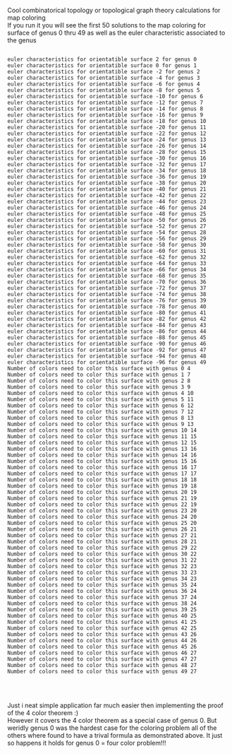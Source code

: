 
Cool combinatorical topology or topological graph theory calculations for map coloring
<br>
If you run it you will see the first 50 solutions to the map coloring for surface of genus 0 thru 49 as well as the euler characteristic associated to the genus
<br>
<pre>
<code>
euler characteristics for orientatible surface 2 for genus 0
euler characteristics for orientatible surface 0 for genus 1
euler characteristics for orientatible surface -2 for genus 2
euler characteristics for orientatible surface -4 for genus 3
euler characteristics for orientatible surface -6 for genus 4
euler characteristics for orientatible surface -8 for genus 5
euler characteristics for orientatible surface -10 for genus 6
euler characteristics for orientatible surface -12 for genus 7
euler characteristics for orientatible surface -14 for genus 8
euler characteristics for orientatible surface -16 for genus 9
euler characteristics for orientatible surface -18 for genus 10
euler characteristics for orientatible surface -20 for genus 11
euler characteristics for orientatible surface -22 for genus 12
euler characteristics for orientatible surface -24 for genus 13
euler characteristics for orientatible surface -26 for genus 14
euler characteristics for orientatible surface -28 for genus 15
euler characteristics for orientatible surface -30 for genus 16
euler characteristics for orientatible surface -32 for genus 17
euler characteristics for orientatible surface -34 for genus 18
euler characteristics for orientatible surface -36 for genus 19
euler characteristics for orientatible surface -38 for genus 20
euler characteristics for orientatible surface -40 for genus 21
euler characteristics for orientatible surface -42 for genus 22
euler characteristics for orientatible surface -44 for genus 23
euler characteristics for orientatible surface -46 for genus 24
euler characteristics for orientatible surface -48 for genus 25
euler characteristics for orientatible surface -50 for genus 26
euler characteristics for orientatible surface -52 for genus 27
euler characteristics for orientatible surface -54 for genus 28
euler characteristics for orientatible surface -56 for genus 29
euler characteristics for orientatible surface -58 for genus 30
euler characteristics for orientatible surface -60 for genus 31
euler characteristics for orientatible surface -62 for genus 32
euler characteristics for orientatible surface -64 for genus 33
euler characteristics for orientatible surface -66 for genus 34
euler characteristics for orientatible surface -68 for genus 35
euler characteristics for orientatible surface -70 for genus 36
euler characteristics for orientatible surface -72 for genus 37
euler characteristics for orientatible surface -74 for genus 38
euler characteristics for orientatible surface -76 for genus 39
euler characteristics for orientatible surface -78 for genus 40
euler characteristics for orientatible surface -80 for genus 41
euler characteristics for orientatible surface -82 for genus 42
euler characteristics for orientatible surface -84 for genus 43
euler characteristics for orientatible surface -86 for genus 44
euler characteristics for orientatible surface -88 for genus 45
euler characteristics for orientatible surface -90 for genus 46
euler characteristics for orientatible surface -92 for genus 47
euler characteristics for orientatible surface -94 for genus 48
euler characteristics for orientatible surface -96 for genus 49
Number of colors need to color this surface with genus 0 4
Number of colors need to color this surface with genus 1 7
Number of colors need to color this surface with genus 2 8
Number of colors need to color this surface with genus 3 9
Number of colors need to color this surface with genus 4 10
Number of colors need to color this surface with genus 5 11
Number of colors need to color this surface with genus 6 12
Number of colors need to color this surface with genus 7 12
Number of colors need to color this surface with genus 8 13
Number of colors need to color this surface with genus 9 13
Number of colors need to color this surface with genus 10 14
Number of colors need to color this surface with genus 11 15
Number of colors need to color this surface with genus 12 15
Number of colors need to color this surface with genus 13 16
Number of colors need to color this surface with genus 14 16
Number of colors need to color this surface with genus 15 16
Number of colors need to color this surface with genus 16 17
Number of colors need to color this surface with genus 17 17
Number of colors need to color this surface with genus 18 18
Number of colors need to color this surface with genus 19 18
Number of colors need to color this surface with genus 20 19
Number of colors need to color this surface with genus 21 19
Number of colors need to color this surface with genus 22 19
Number of colors need to color this surface with genus 23 20
Number of colors need to color this surface with genus 24 20
Number of colors need to color this surface with genus 25 20
Number of colors need to color this surface with genus 26 21
Number of colors need to color this surface with genus 27 21
Number of colors need to color this surface with genus 28 21
Number of colors need to color this surface with genus 29 22
Number of colors need to color this surface with genus 30 22
Number of colors need to color this surface with genus 31 22
Number of colors need to color this surface with genus 32 23
Number of colors need to color this surface with genus 33 23
Number of colors need to color this surface with genus 34 23
Number of colors need to color this surface with genus 35 24
Number of colors need to color this surface with genus 36 24
Number of colors need to color this surface with genus 37 24
Number of colors need to color this surface with genus 38 24
Number of colors need to color this surface with genus 39 25
Number of colors need to color this surface with genus 40 25
Number of colors need to color this surface with genus 41 25
Number of colors need to color this surface with genus 42 25
Number of colors need to color this surface with genus 43 26
Number of colors need to color this surface with genus 44 26
Number of colors need to color this surface with genus 45 26
Number of colors need to color this surface with genus 46 27
Number of colors need to color this surface with genus 47 27
Number of colors need to color this surface with genus 48 27
Number of colors need to color this surface with genus 49 27

</code>
</pre>

<br>
Just i neat simple application far much easier then implementing the proof of the 4 color theorem :)
<br>
However it covers the 4 color theorem as a special case of genus 0. But weridly genus 0 was the hardest case for the coloring problem all of the others
where found to have a trival formula as demonstrated above. It just so happens it holds for genus 0 = four color problem!!!

